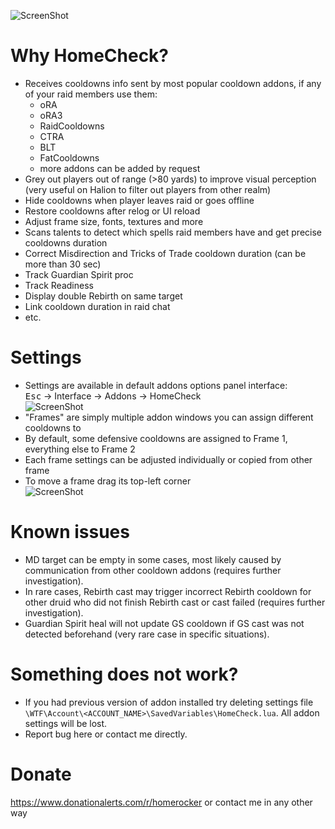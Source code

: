 ![ScreenShot](https://advent-wow.ru/HomeCheck/HomeCheck.png)

# Why HomeCheck?

- Receives cooldowns info sent by most popular cooldown addons, if any of your raid members use them:
    - oRA
    - oRA3
    - RaidCooldowns
    - CTRA
    - BLT
    - FatCooldowns
    - more addons can be added by request
- Grey out players out of range (>80 yards) to improve visual perception (very useful on Halion to filter out players from other realm)
- Hide cooldowns when player leaves raid or goes offline
- Restore cooldowns after relog or UI reload
- Adjust frame size, fonts, textures and more
- Scans talents to detect which spells raid members have and get precise cooldowns duration
- Correct Misdirection and Tricks of Trade cooldown duration (can be more than 30 sec)
- Track Guardian Spirit proc
- Track Readiness
- Display double Rebirth on same target
- Link cooldown duration in raid chat
- etc.

# Settings

- Settings are available in default addons options panel interface:  
  <kbd>Esc</kbd> &rarr; Interface &rarr; Addons &rarr; HomeCheck  
  ![ScreenShot](https://advent-wow.ru/HomeCheck/Settings.png)
- "Frames" are simply multiple addon windows you can assign different cooldowns to
- By default, some defensive cooldowns are assigned to Frame 1, everything else to Frame 2
- Each frame settings can be adjusted individually or copied from other frame
- To move a frame drag its top-left corner  
  ![ScreenShot](https://advent-wow.ru/HomeCheck/Move.png)

# Known issues

- MD target can be empty in some cases, most likely caused by communication from other cooldown addons (requires further investigation).
- In rare cases, Rebirth cast may trigger incorrect Rebirth cooldown for other druid who did not finish Rebirth cast or cast failed (requires further investigation).
- Guardian Spirit heal will not update GS cooldown if GS cast was not detected beforehand (very rare case in specific situations).

# Something does not work?

- If you had previous version of addon installed try deleting settings file
<code>\WTF\Account\\<ACCOUNT_NAME\>\SavedVariables\HomeCheck.lua</code>. All addon settings will be lost.
- Report bug here or contact me directly.

# Donate

https://www.donationalerts.com/r/homerocker or contact me in any other way
